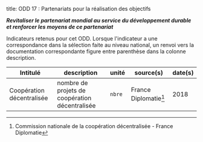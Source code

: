 title: ODD 17 : Partenariats pour la réalisation des objectifs

_**Revitaliser le partenariat mondial au service du développement durable et renforcer les moyens de ce partenariat**_

Indicateurs retenus pour cet ODD. Lorsque l'indicateur a une correspondance dans la sélection faite au niveau national, un renvoi vers la documentation correspondante figure entre parenthèse dans la colonne description.

| Intitulé | description | unité | source(s) | date(s) |
| -------- | ----------- | ----- | ------ | ------- |
| Coopération décentralisée | nombre de projets de coopération décentralisée | `nbre` | France Diplomatie[^FD] | 2018 |

[^FD]: Commission nationale de la coopération décentralisée - France Diplomatie
